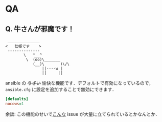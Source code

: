 # QA

## Q. 牛さんが邪魔です！

```
 ______________
<   仕様です    >
 --------------
        \   ^__^
         \  (oo)\_______
            (__)\       )\/\
                ||----w |
                ||     ||

```

ansible の ~~うざい~~ 愉快な機能です．デフォルトで有効になっているので，`ansible.cfg` に設定を追加することで無効にできます．

```ansible.cfg
[defaults]
nocows=1
```

余談: この機能のせいで[こんな](https://github.com/ansible/ansible/issues/10530) issue が大量に立てられているとかなんとか．
